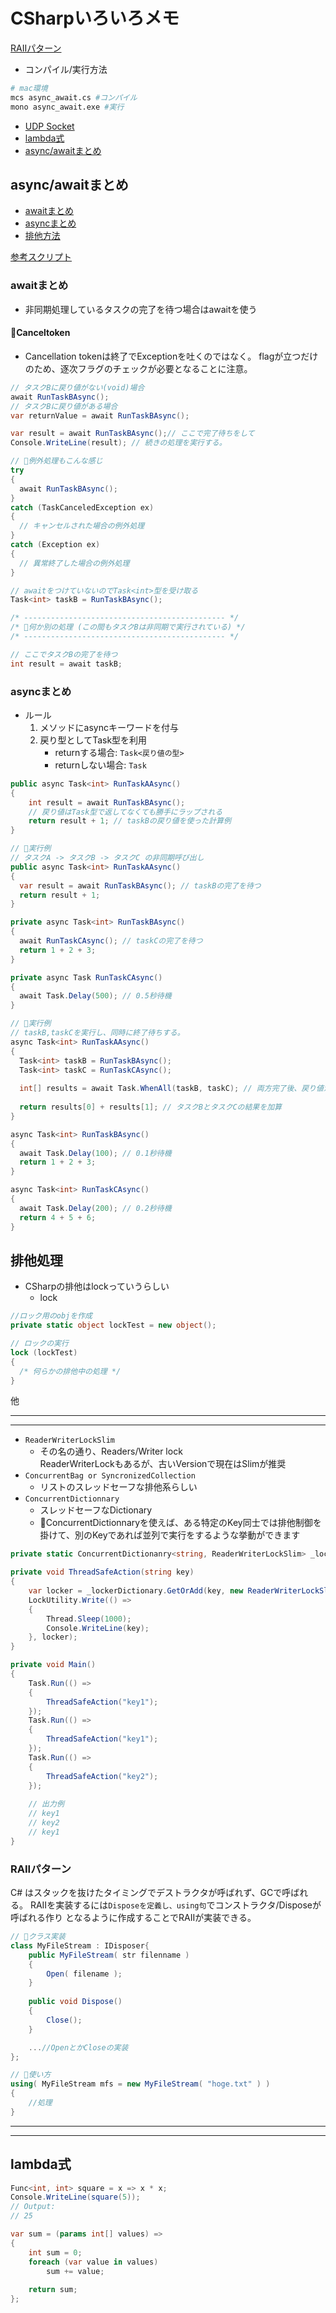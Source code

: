 # CSharpいろいろメモ

[RAIIパターン](#raii)

- コンパイル/実行方法

```sh
# mac環境
mcs async_await.cs #コンパイル
mono async_await.exe #実行
```

- [UDP Socket](src/udpSock/)
- [lambda式](#lambda)
- [async/awaitまとめ](#async_await)

## <a name="async_await">async/awaitまとめ</a>

- [awaitまとめ](#await)
- [asyncまとめ](#async)
- [排他方法](#Exclusive)

[参考スクリプト](https://github.com/puppies-jp/MyUtils/blob/gh-pages/CSharp/src/async_await.cs)

### <a name="await">awaitまとめ</a>

- 非同期処理しているタスクの完了を待つ場合はawaitを使う

#### 🚨Canceltoken

- Cancellation tokenは終了でExceptionを吐くのではなく。
  flagが立つだけのため、逐次フラグのチェックが必要となることに注意。

```cs
// タスクBに戻り値がない(void)場合
await RunTaskBAsync(); 
// タスクBに戻り値がある場合
var returnValue = await RunTaskBAsync(); 
```

```cs
var result = await RunTaskBAsync();// ここで完了待ちをして
Console.WriteLine(result); // 続きの処理を実行する。

// 🌟例外処理もこんな感じ
try
{
  await RunTaskBAsync();
}
catch (TaskCanceledException ex)
{
  // キャンセルされた場合の例外処理
}
catch (Exception ex)
{
  // 異常終了した場合の例外処理
}
```

```cs
// awaitをつけていないのでTask<int>型を受け取る
Task<int> taskB = RunTaskBAsync(); 

/* --------------------------------------------- */
/* 🌟何か別の処理 (この間もタスクBは非同期で実行されている) */
/* --------------------------------------------- */

// ここでタスクBの完了を待つ
int result = await taskB; 
```

### <a name="async">asyncまとめ</a>

- ルール
  1. メソッドにasyncキーワードを付与
  2. 戻り型としてTask型を利用
      - returnする場合: `Task<戻り値の型>`
      - returnしない場合: `Task`

```cs
public async Task<int> RunTaskAAsync()
{
    int result = await RunTaskBAsync();
    // 戻り値はTask型で返してなくても勝手にラップされる
    return result + 1; // taskBの戻り値を使った計算例
}
```

```cs
// 🌟実行例
// タスクA -> タスクB -> タスクC の非同期呼び出し
public async Task<int> RunTaskAAsync()
{
  var result = await RunTaskBAsync(); // taskBの完了を待つ
  return result + 1;
}

private async Task<int> RunTaskBAsync()
{
  await RunTaskCAsync(); // taskCの完了を待つ
  return 1 + 2 + 3;
}

private async Task RunTaskCAsync()
{
  await Task.Delay(500); // 0.5秒待機
}
```

```cs
// 🌟実行例
// taskB,taskCを実行し、同時に終了待ちする。
async Task<int> RunTaskAAsync()
{
  Task<int> taskB = RunTaskBAsync();
  Task<int> taskC = RunTaskCAsync();
  
  int[] results = await Task.WhenAll(taskB, taskC); // 両方完了後、戻り値が配列として返る
  
  return results[0] + results[1]; // タスクBとタスクCの結果を加算
}

async Task<int> RunTaskBAsync()
{
  await Task.Delay(100); // 0.1秒待機
  return 1 + 2 + 3;
}

async Task<int> RunTaskCAsync()
{
  await Task.Delay(200); // 0.2秒待機
  return 4 + 5 + 6;
}
```

## <a name="Exclusive">排他処理</a>

- CSharpの排他はlockっていうらしい
  - lock

```cs
//ロック用のobjを作成
private static object lockTest = new object(); 

// ロックの実行
lock (lockTest)
{
  /* 何らかの排他中の処理 */
}
```

 他

---
---

- `ReaderWriterLockSlim`
  - その名の通り、Readers/Writer lock  
  ReaderWriterLockもあるが、古いVersionで現在はSlimが推奨
- `ConcurrentBag or SyncronizedCollection`
  - リストのスレッドセーフな排他系らしい
- `ConcurrentDictionnary`
  - スレッドセーフなDictionary
  - 🌟ConcurrentDictionnaryを使えば、ある特定のKey同士では排他制御を掛けて、別のKeyであれば並列で実行をするような挙動ができます

```cs
private static ConcurrentDictionanry<string, ReaderWriterLockSlim> _lockerDictionary = new ConcurrentDictionanry<string, ReaderWriterLockSlim>()

private void ThreadSafeAction(string key)
{
    var locker = _lockerDictionary.GetOrAdd(key, new ReaderWriterLockSlim());
    LockUtility.Write(() => 
    { 
        Thread.Sleep(1000);
        Console.WriteLine(key);
    }, locker);
}

private void Main()
{
    Task.Run(() => 
    {
        ThreadSafeAction("key1");
    });
    Task.Run(() => 
    {
        ThreadSafeAction("key1");
    });
    Task.Run(() => 
    {
        ThreadSafeAction("key2");
    });
 
    // 出力例
    // key1
    // key2
    // key1
}
```

### <a name=raii>RAIIパターン</a>

C# はスタックを抜けたタイミングでデストラクタが呼ばれず、GCで呼ばれる。
RAIIを実装するには`Disposeを定義し、using句`でコンストラクタ/Disposeが呼ばれる作り
となるように作成することでRAIIが実装できる。

```cs
// 🌟クラス実装
class MyFileStream : IDisposer{
    public MyFileStream( str filenname )
    {
        Open( filename );
    }
    
    public void Dispose()
    {
        Close();
    }

    ...//OpenとかCloseの実装
};

// 🌟使い方
using( MyFileStream mfs = new MyFileStream( "hoge.txt" ) )
{
    //処理
}
```

---
---

## <a name=lambda>lambda式</a>

```cs
Func<int, int> square = x => x * x;
Console.WriteLine(square(5));
// Output:
// 25

var sum = (params int[] values) =>
{
    int sum = 0;
    foreach (var value in values) 
        sum += value;
    
    return sum;
};

```
